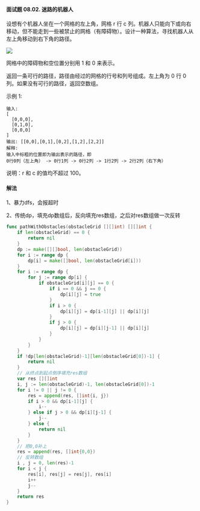 #### 面试题 08.02. 迷路的机器人

设想有个机器人坐在一个网格的左上角，网格 r 行 c 列。机器人只能向下或向右移动，但不能走到一些被禁止的网格（有障碍物）。设计一种算法，寻找机器人从左上角移动到右下角的路径。

![](https://assets.leetcode-cn.com/aliyun-lc-upload/uploads/2018/10/22/robot_maze.png)

网格中的障碍物和空位置分别用 1 和 0 来表示。

返回一条可行的路径，路径由经过的网格的行号和列号组成。左上角为 0 行 0 列。如果没有可行的路径，返回空数组。

示例 1:
```
输入:
[
  [0,0,0],
  [0,1,0],
  [0,0,0]
]
输出: [[0,0],[0,1],[0,2],[1,2],[2,2]]
解释: 
输入中标粗的位置即为输出表示的路径，即
0行0列（左上角） -> 0行1列 -> 0行2列 -> 1行2列 -> 2行2列（右下角）
```
说明：r 和 c 的值均不超过 100。

#### 解法
1、暴力dfs，会报超时

2、传统dp，填充dp数组后，反向填充res数组，之后对res数组做一次反转
```go
func pathWithObstacles(obstacleGrid [][]int) [][]int {
	if len(obstacleGrid) == 0 {
		return nil
	}
	dp := make([][]bool, len(obstacleGrid))
	for i := range dp {
		dp[i] = make([]bool, len(obstacleGrid[i]))
	}
	for i := range dp {
		for j := range dp[i] {
			if obstacleGrid[i][j] == 0 {
				if i == 0 && j == 0 {
					dp[i][j] = true
				}
				if i > 0 {
					dp[i][j] = dp[i-1][j] || dp[i][j]
				}
				if j > 0 {
					dp[i][j] = dp[i][j-1] || dp[i][j]
				}
			}
		}
	}
	if !dp[len(obstacleGrid)-1][len(obstacleGrid[0])-1] {
		return nil
	}
	// 从终点到起点倒序填充res数组
	var res [][]int
	i, j := len(obstacleGrid)-1, len(obstacleGrid[0])-1
	for i != 0 || j != 0 {
		res = append(res, []int{i, j})
		if i > 0 && dp[i-1][j] {
			i--
		} else if j > 0 && dp[i][j-1] {
			j--
		} else {
			return nil
		}
	}
	// 把0,0补上
	res = append(res, []int{0,0})
	// 反转数组
	i , j = 0, len(res)-1
	for i < j {
		res[i], res[j] = res[j], res[i]
		i++
		j--
	}
	return res
}
```